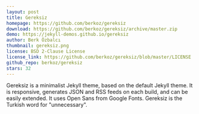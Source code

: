 ```yaml
---
layout: post
title: Gereksiz
homepage: https://github.com/berkoz/gereksiz
download: https://github.com/berkoz/gereksiz/archive/master.zip
demo: https://jekyll-demos.github.io/gereksiz
author: Berk Özbalcı
thumbnail: gereksiz.png
license: BSD 2-Clause License
license_link: https://github.com/berkoz/gereksiz/blob/master/LICENSE
github_repo: berkoz/gereksiz
stars: 32
---
```


Gereksiz is a minimalist Jekyll theme, based on the default Jekyll
theme. It is responsive, generates JSON and RSS feeds on each build,
and can be easily extended. It uses Open Sans from Google Fonts.
Gereksiz is the Turkish word for "unnecessary".
